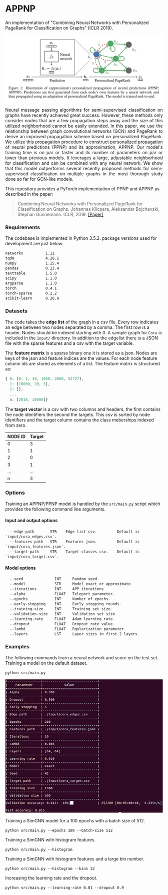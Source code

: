 APPNP
============================================

An implementation of "Combining Neural Networks with Personalized PageRank for Classification on Graphs" (ICLR 2019).
<p align="center">
  <img width="800" src="ppnp.jpg">
</p>
<p align="justify">
Neural message passing algorithms for semi-supervised classification on graphs have recently achieved great success. However, these methods only consider nodes that are a few propagation steps away and the size of this utilized neighborhood cannot be easily extended. In this paper, we use the relationship between graph convolutional networks (GCN) and PageRank to derive an improved propagation scheme based on personalized PageRank. We utilize this propagation procedure to construct personalized propagation of neural predictions (PPNP) and its approximation, APPNP. Our model's training time is on par or faster and its number of parameters on par or lower than previous models. It leverages a large, adjustable neighborhood for classification and can be combined with any neural network. We show that this model outperforms several recently proposed methods for semi-supervised classification on multiple graphs in the most thorough study done so far for GCN-like models.</p>

This repository provides a PyTorch implementation of PPNP and APPNP as described in the paper:

> Combining Neural Networks with Personalized PageRank for Classification on Graphs.
> Johannes Klicpera, Aleksandar Bojchevski, Stephan Günnemann.
> ICLR, 2019.
> [[Paper]](https://arxiv.org/abs/1810.05997)

### Requirements
The codebase is implemented in Python 3.5.2. package versions used for development are just below.
```
networkx          1.11
tqdm              4.28.1
numpy             1.15.4
pandas            0.23.4
texttable         1.5.0
scipy             1.1.0
argparse          1.1.0
torch             0.4.1
torch-sparse      0.2.2
scikit-learn      0.20.0
```
### Datasets

The code takes the **edge list** of the graph in a csv file. Every row indicates an edge between two nodes separated by a comma. The first row is a header. Nodes should be indexed starting with 0. A sample graph for `Cora` is included in the  `input/` directory. In addition to the edgelist there is a JSON file with the sparse features and a csv with the target variable.

The **feature matrix** is a sparse binary one it is stored as a json. Nodes are keys of the json and feature indices are the values. For each node feature column ids are stored as elements of a list. The feature matrix is structured as:

```javascript
{ 0: [0, 1, 38, 1968, 2000, 52727],
  1: [10000, 20, 3],
  2: [],
  ...
  n: [2018, 10000]}
```

The **target vector** is a csv with two columns and headers, the first contains the node identifiers the second the targets. This csv is sorted by node identifiers and the target column contains the class meberships indexed from zero. 

| **NODE ID**| **Target** |
| --- | --- |
| 0 | 3 |
| 1 | 1 |
| 2 | 0 |
| 3 | 1 |
| ... | ... |
| n | 3 |

### Options
Training an APPNP/PPNP model is handled by the `src/main.py` script which provides the following command line arguments.

#### Input and output options
```
  --edge-path       STR    Edge list csv.         Default is `input/cora_edges.csv`.
  --features-path   STR    Features json.         Default is `input/cora_features.json`.
  --target-path     STR    Target classes csv.    Default is `input/cora_target.csv`.
```
#### Model options
```
  --seed              INT     Random seed.
  --model             STR     Model exact or approximate.
  --iterations        INT     APP iterations
  --alpha             FLOAT   Teleport parameter.
  --epochs            INT     Number of epochs.
  --early-stopping    INT     Early stopping rounds.
  --training-size     INT     Training set size.
  --validation-size   INT     Validation set size. 
  --learning-rate     FLOAT   Adam learning rate.
  --dropout           FLOAT   Dropout rate value.
  --lambd             FLOAT   Rgularization parameter.
  --layers            LST     Layer sizes in first 2 layers.
```
### Examples
The following commands learn a neural network and score on the test set. Training a model on the default dataset.
```
python src/main.py
```
<p align="center">
<img style="float: center;" src="appnp_run.jpg">
</p>

Training a SimGNN model for a 100 epochs with a batch size of 512.
```
python src/main.py --epochs 100 --batch-size 512
```
Training a SimGNN with histogram features.
```
python src/main.py --histogram
```
Training a SimGNN with histogram features and a large bin number.
```
python src/main.py --histogram --bins 32
```
Increasing the learning rate and the dropout.
```
python src/main.py --learning-rate 0.01 --dropout 0.9
```
